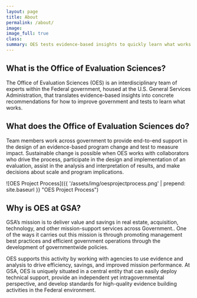 ```yaml
---
layout: page
title: About
permalink: /about/
image:
image_full: true
class:
summary: OES tests evidence-based insights to quickly learn what works.
---
```

## What is the Office of Evaluation Sciences?

The Office of Evaluation Sciences (OES) is an interdisciplinary team of experts within the Federal government, housed at the U.S. General Services Administration,  that translates evidence-based insights into concrete recommendations for how to improve government and tests to learn what works.

## What does the Office of Evaluation Sciences do?

Team members work across government to provide end-to-end support in the design of an evidence-based program change and test to measure impact. Sustainable change is possible when OES works with collaborators who drive the process, participate in the design and implementation of an evaluation, assist in the analysis and interpretation of results, and make decisions about scale and program implications.

![OES Project Process]({{ '/assets/img/oesprojectprocess.png' | prepend: site.baseurl }} "OES Project Process")

## Why is OES at GSA?

GSA’s mission is to deliver value and savings in real estate, acquisition, technology, and other mission-support services across Government.. One of the ways it carries out this mission is through promoting management best practices and efficient government operations through the development of governmentwide policies.

OES supports this activity by working with agencies to use evidence and analysis to drive efficiency, savings, and improved mission performance. At GSA, OES is uniquely situated in a central entity that can easily deploy technical support, provide an independent yet intragovernmental perspective, and develop standards for high-quality evidence building activities in the Federal environment.


